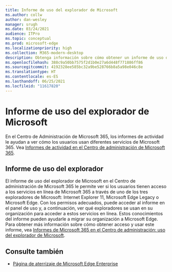 ```yaml
---
title: Informe de uso del explorador de Microsoft
ms.author: collw
author: dan-wesley
manager: srugh
ms.date: 03/24/2021
audience: ITPro
ms.topic: conceptual
ms.prod: microsoft-edge
ms.localizationpriority: high
ms.collection: M365-modern-desktop
description: Obtenga información sobre cómo obtener un informe de uso del explorador para su organización.
ms.openlocfilehash: 388c9a50bb7575f2d1b0e27a6d448f771886ff86
ms.sourcegitcommit: 4192328ee585bc32a9be528766b8a5a98e046c8e
ms.translationtype: HT
ms.contentlocale: es-ES
ms.lasthandoff: 06/25/2021
ms.locfileid: "11617820"
---
```

# <a name="microsoft-browser-usage-report"></a>Informe de uso del explorador de Microsoft

En el Centro de Administración de Microsoft 365, los informes de actividad le ayudan a ver cómo los usuarios usan diferentes servicios de Microsoft 365. Vea [Informes de actividad en el Centro de administración de Microsoft 365](/microsoft-365/admin/activity-reports/activity-reports?view=o365-worldwide).

## <a name="browser-usage-report"></a>Informe de uso del explorador

El informe de uso del explorador de Microsoft en el Centro de administración de Microsoft 365 le permite ver si los usuarios tienen acceso a los servicios en línea de Microsoft 365 a través de uno de los tres exploradores de Microsoft: Internet Explorer 11, Microsoft Edge Legacy o Microsoft Edge. Con los permisos adecuados, puede acceder al informe en el panel de uso y, a continuación, ver qué exploradores se usan en su organización para acceder a estos servicios en línea. Estos conocimientos del informe pueden ayudarle a migrar su organización a Microsoft Edge. Para obtener más información sobre cómo obtener acceso y usar este informe, vea [Informes de Microsoft 365 en el Centro de administración: uso del explorador de Microsoft](/microsoft-365/admin/activity-reports/browser-usage-report?view=o365-worldwide).

## <a name="see-also"></a>Consulte también

- [Página de aterrizaje de Microsoft Edge Enterprise](https://aka.ms/EdgeEnterprise)
